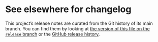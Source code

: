 # See elsewhere for changelog

This project’s release notes are curated from the Git history of its main
branch. You can find them by looking at [the version of this file on the
`release` branch][branch] or the [GitHub release history][gh-releases].

[branch]: https://github.com/pkgw/pwkit/blob/release/CHANGELOG.md
[gh-releases]: https://github.com/pkgw/pwkit/releases
